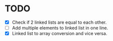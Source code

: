 # TODO
- [X] Check if 2 linked lists are equal to each other.
- [ ] Add multiple elements to linked list in one line.
- [X] Linked list to array conversion and vice versa.
